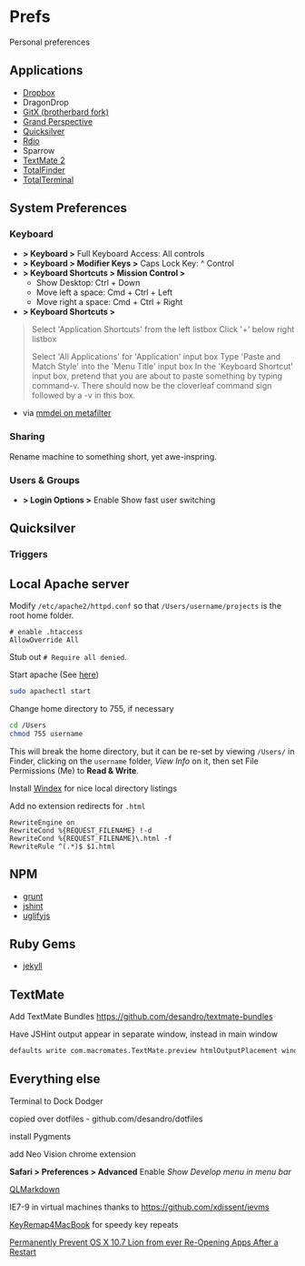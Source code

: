 # Prefs

Personal preferences

## Applications

+ [Dropbox](http://www.dropbox.com)
+ DragonDrop
+ [GitX (brotherbard fork)](https://github.com/brotherbard/gitx/downloads)
+ [Grand Perspective](http://grandperspectiv.sourceforge.net/)
+ [Quicksilver](http://qsapp.com/)
+ [Rdio](http://www.rdio.com/apps/)
+ Sparrow
+ [TextMate 2](http://macromates.com/)
+ [TotalFinder](http://totalfinder.binaryage.com/)
+ [TotalTerminal](http://totalterminal.binaryage.com/)

## System Preferences

### Keyboard

+ **> Keyboard >** Full Keyboard Access: All controls
+ **> Keyboard > Modifier Keys >** Caps Lock Key: ^ Control
+ **> Keyboard Shortcuts > Mission Control >**
  - Show Desktop: Ctrl + Down
  - Move left a space: Cmd + Ctrl + Left
  - Move right a space: Cmd + Ctrl + Right
+ **> Keyboard Shortcuts >**
> Select 'Application Shortcuts' from the left listbox
> Click '+' below right listbox
>
> Select 'All Applications' for 'Application' input box
> Type 'Paste and Match Style' into the 'Menu Title' input box
> In the 'Keyboard Shortcut' input box, pretend that you are about to paste something by typing command-v. There should now be the cloverleaf command sign followed by a -v in this box.

- via [mmdei on metafilter](http://ask.metafilter.com/187733/OSX-How-to-copy-plaintext-always-everywhere-without-exception#2702700)

### Sharing

Rename machine to something short, yet awe-inspring.

### Users & Groups

+ **> Login Options >** Enable Show fast user switching

## Quicksilver

### Triggers


## Local Apache server

Modify `/etc/apache2/httpd.conf` so that `/Users/username/projects` is the root home folder.

    # enable .htaccess
    AllowOverride All

Stub out `# Require all denied`.

Start apache (See [here](http://maestric.com/doc/mac/apache_php_mysql_snow_leopard))

``` bash
sudo apachectl start
```

Change home directory to 755, if necessary

``` bash
cd /Users
chmod 755 username
```

This will break the home directory, but it can be re-set by viewing `/Users/` in Finder, clicking on the `username` folder, _View Info_ on it, then set File Permissions (Me) to **Read & Write**.

Install [Windex](https://github.com/desandro/windex) for nice local directory listings

Add no extension redirects for `.html`

```
RewriteEngine on
RewriteCond %{REQUEST_FILENAME} !-d
RewriteCond %{REQUEST_FILENAME}\.html -f
RewriteRule ^(.*)$ $1.html
```

## NPM

+ [grunt](https://github.com/cowboy/grunt)
+ [jshint](https://github.com/jshint/node-jshint/)
+ [uglifyjs](https://github.com/mishoo/uglifyjs)

## Ruby Gems

+ [jekyll](https://github.com/mojombo/jekyll)

## TextMate

Add TextMate Bundles https://github.com/desandro/textmate-bundles

Have JSHint output appear in separate window, instead in main window

``` bash
defaults write com.macromates.TextMate.preview htmlOutputPlacement window
```

## Everything else


Terminal to Dock Dodger

copied over dotfiles - github.com/desandro/dotfiles

install Pygments

add Neo Vision chrome extension

**Safari > Preferences > Advanced** Enable _Show Develop menu in menu bar_

[QLMarkdown](https://github.com/toland/qlmarkdown)

IE7-9 in virtual machines thanks to https://github.com/xdissent/ievms

[KeyRemap4MacBook](http://pqrs.org/macosx/keyremap4macbook/) for speedy key repeats

[Permanently Prevent OS X 10.7 Lion from ever Re-Opening Apps After a Restart](http://www.mikeindustries.com/blog/archive/2012/03/how-to-permanently-prevent-os-x-10.7-lion-from-ever-re-opening-apps-after-a-restart)
